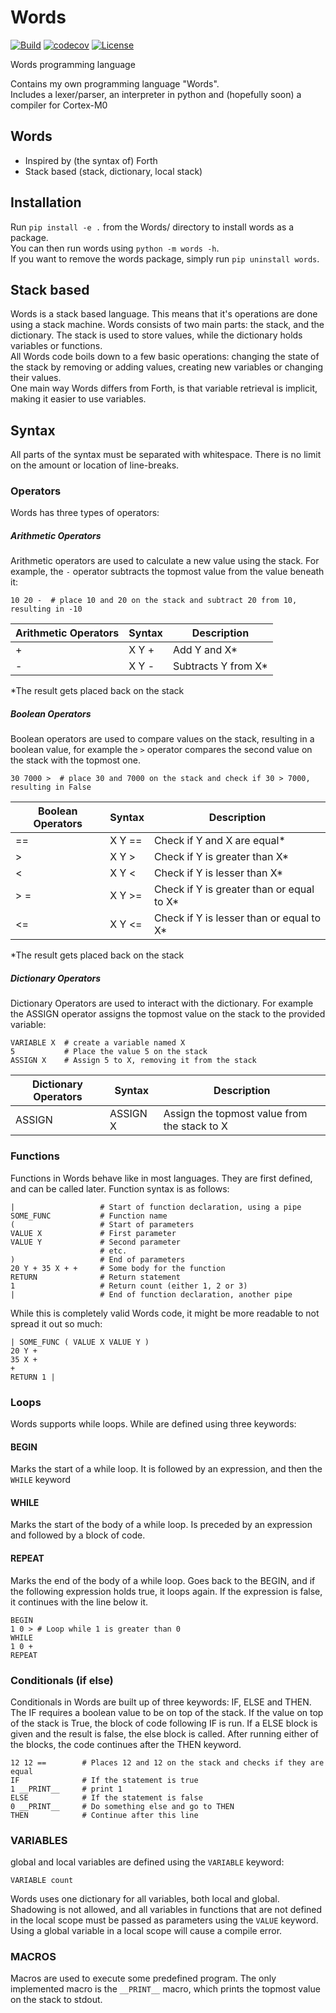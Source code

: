 # Words

[![Build](https://github.com/DavidStrootman/Words/actions/workflows/build.yml/badge.svg)](https://github.com/DavidStrootman/Words/actions/workflows/build.yml)
[![codecov](https://codecov.io/gh/DavidStrootman/Words/branch/main/graph/badge.svg?token=H9ZX3DWZQA)](https://codecov.io/gh/DavidStrootman/Words)
[![License](https://img.shields.io/github/license/davidstrootman/words)](https://github.com/DavidStrootman/Words/blob/main/LICENSE)

Words programming language

Contains my own programming language "Words".  
Includes a lexer/parser, an interpreter in python and (hopefully soon) a compiler for Cortex-M0

## Words

- Inspired by (the syntax of) Forth
- Stack based (stack, dictionary, local stack)

## Installation

Run `pip install -e .` from the Words/ directory to install words as a package.   
You can then run words using `python -m words -h`.  
If you want to remove the words package, simply run `pip uninstall words`.

## Stack based

Words is a stack based language. This means that it's operations are done using a stack machine. Words consists of two
main parts: the stack, and the dictionary. The stack is used to store values, while the dictionary holds variables or
functions.  
All Words code boils down to a few basic operations: changing the state of the stack by removing or adding values,
creating new variables or changing their values.  
One main way Words differs from Forth, is that variable retrieval is implicit, making it easier to use variables.

## Syntax

All parts of the syntax must be separated with whitespace. There is no limit on the amount or location of line-breaks.

### Operators

Words has three types of operators:

##### Arithmetic Operators

Arithmetic operators are used to calculate a new value using the stack. For example, the `-` operator subtracts the
topmost value from the value beneath it:

```text
10 20 -  # place 10 and 20 on the stack and subtract 20 from 10, resulting in -10
```

| **Arithmetic Operators** | Syntax | Description         |
|--------------------------|--------|---------------------|
| +                        | X Y +  | Add Y and X*        |
| -                        | X Y -  | Subtracts Y from X* |

&ast;The result gets placed back on the stack

##### Boolean Operators

Boolean operators are used to compare values on the stack, resulting in a boolean value, for example the `>` operator
compares the second value on the stack with the topmost one.

```text
30 7000 >  # place 30 and 7000 on the stack and check if 30 > 7000, resulting in False
```

| **Boolean Operators** | Syntax | Description                               |
|-----------------------|--------|-------------------------------------------|
| ==                    | X Y == | Check if Y and X are equal*               |
| \>                    | X Y >  | Check if Y is greater than X*             |
| <                     | X Y <  | Check if Y is lesser than X*              |
| > =                    | X Y >= | Check if Y is greater than or equal to X* |
| <=                    | X Y <= | Check if Y is lesser than or equal to X*  |

&ast;The result gets placed back on the stack

##### Dictionary Operators

Dictionary Operators are used to interact with the dictionary. For example the ASSIGN operator assigns the topmost value
on the stack to the provided variable:

```text
VARIABLE X  # create a variable named X
5           # Place the value 5 on the stack
ASSIGN X    # Assign 5 to X, removing it from the stack
```

| **Dictionary Operators** | Syntax   | Description                                  |
|--------------------------|----------|----------------------------------------------|
| ASSIGN                   | ASSIGN X | Assign the topmost value from the stack to X |

### Functions

Functions in Words behave like in most languages. They are first defined, and can be called later. Function syntax is as
follows:

```text
|                   # Start of function declaration, using a pipe
SOME_FUNC           # Function name
(                   # Start of parameters
VALUE X             # First parameter
VALUE Y             # Second parameter
                    # etc.
)                   # End of parameters
20 Y + 35 X + +     # Some body for the function
RETURN              # Return statement
1                   # Return count (either 1, 2 or 3)
|                   # End of function declaration, another pipe
```

While this is completely valid Words code, it might be more readable to not spread it out so much:

```text
| SOME_FUNC ( VALUE X VALUE Y ) 
20 Y +
35 X + 
+
RETURN 1 |
```

### Loops

Words supports while loops. While are defined using three keywords:

#### BEGIN

Marks the start of a while loop. It is followed by an expression, and then the `WHILE` keyword

#### WHILE

Marks the start of the body of a while loop. Is preceded by an expression and followed by a block of code.

#### REPEAT

Marks the end of the body of a while loop. Goes back to the BEGIN, and if the following expression holds true, it loops
again. If the expression is false, it continues with the line below it.

```text
BEGIN
1 0 > # Loop while 1 is greater than 0
WHILE
1 0 +
REPEAT
```

### Conditionals (if else)

Conditionals in Words are built up of three keywords: IF, ELSE and THEN. The IF requires a boolean value to be on top of
the stack. If the value on top of the stack is True, the block of code following IF is run. If a ELSE block is given and
the result is false, the else block is called. After running either of the blocks, the code continues after the THEN
keyword.

```text
12 12 ==        # Places 12 and 12 on the stack and checks if they are equal
IF              # If the statement is true
1 __PRINT__     # print 1
ELSE            # If the statement is false
0 __PRINT__     # Do something else and go to THEN
THEN            # Continue after this line
```

### VARIABLES

global and local variables are defined using the `VARIABLE` keyword:

```text
VARIABLE count
```

Words uses one dictionary for all variables, both local and global. Shadowing is not allowed, and all variables in
functions that are not defined in the local scope must be passed as parameters using the `VALUE` keyword. Using a global
variable in a local scope will cause a compile error.

### MACROS

Macros are used to execute some predefined program. The only implemented macro is the `__PRINT__` macro, which prints
the topmost value on the stack to stdout.